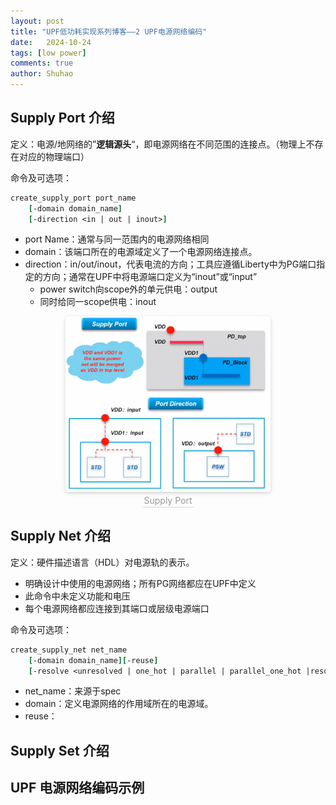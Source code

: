 ```yaml
---
layout: post
title: "UPF低功耗实现系列博客——2 UPF电源网络编码"
date:   2024-10-24
tags: [low power]
comments: true
author: Shuhao
---
```


## Supply Port 介绍

定义：电源/地网络的”**逻辑源头**“，即电源网络在不同范围的连接点。（物理上不存在对应的物理端口）

命令及可选项：

```tcl
create_supply_port port_name
    [-domain domain_name]
    [-direction <in | out | inout>]
```
- port Name：通常与同一范围内的电源网络相同
- domain：该端口所在的电源域定义了一个电源网络连接点。
- direction：in/out/inout，代表电流的方向；工具应遵循Liberty中为PG端口指定的方向；通常在UPF中将电源端口定义为“inout”或“input”
    - power switch向scope外的单元供电：output
    - 同时给同一scope供电：inout
<center>
    <img style="border-radius: 0.3125em;
    box-shadow: 0 2px 4px 0 rgba(34,36,38,.12),0 2px 10px 0 rgba(34,36,38,.08);" 
    src="../images/image-20230629142404090.png" width = "65%" alt=""/>
    <br>
    <div style="color:orange; border-bottom: 1px solid #d9d9d9;
    display: inline-block;
    color: #999;
    padding: 2px;">
        Supply Port
  	</div>
</center>


## Supply Net 介绍

定义：硬件描述语言（HDL）对电源轨的表示。

- 明确设计中使用的电源网络；所有PG网络都应在UPF中定义
- 此命令中未定义功能和电压
- 每个电源网络都应连接到其端口或层级电源端口

命令及可选项：

```tcl
create_supply_net net_name
    [-domain domain_name][-reuse]
    [-resolve <unresolved | one_hot | parallel | parallel_one_hot |resolution_ function_name >]
```

- net_name：来源于spec
- domain：定义电源网络的作用域所在的电源域。
- reuse：







## Supply Set 介绍



## UPF 电源网络编码示例



